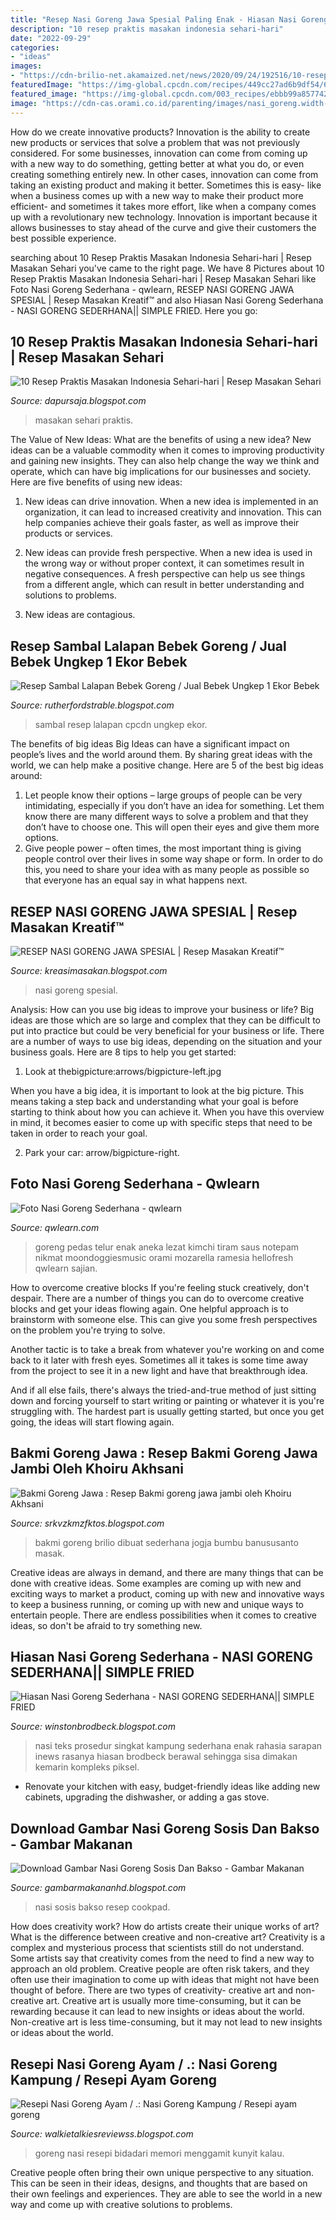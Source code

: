 ```yaml
---
title: "Resep Nasi Goreng Jawa Spesial Paling Enak - Hiasan Nasi Goreng Sederhana"
description: "10 resep praktis masakan indonesia sehari-hari"
date: "2022-09-29"
categories:
- "ideas"
images:
- "https://cdn-brilio-net.akamaized.net/news/2020/09/24/192516/10-resep-bakmi-jawa-enak-sederhana-dan-mudah-dibuat-200924y.jpg"
featuredImage: "https://img-global.cpcdn.com/recipes/449cc27ad6b9df54/680x482cq70/bebek-goreng-sambal-bawang-foto-resep-utama.jpg"
featured_image: "https://img-global.cpcdn.com/003_recipes/ebbb99a8577429ea/751x532cq70/nasi-goreng-sosis-bakso-foto-resep-utama.jpg"
image: "https://cdn-cas.orami.co.id/parenting/images/nasi_goreng.width-800.jpg"
---
```



How do we create innovative products?
Innovation is the ability to create new products or services that solve a problem that was not previously considered. For some businesses, innovation can come from coming up with a new way to do something, getting better at what you do, or even creating something entirely new. In other cases, innovation can come from taking an existing product and making it better. Sometimes this is easy- like when a business comes up with a new way to make their product more efficient- and sometimes it takes more effort, like when a company comes up with a revolutionary new technology. Innovation is important because it allows businesses to stay ahead of the curve and give their customers the best possible experience.

	

		
searching about 10 Resep Praktis Masakan Indonesia Sehari-hari | Resep Masakan Sehari you've came to the right page. We have 8 Pictures about 10 Resep Praktis Masakan Indonesia Sehari-hari | Resep Masakan Sehari like Foto Nasi Goreng Sederhana - qwlearn, RESEP NASI GORENG JAWA SPESIAL | Resep Masakan Kreatif™ and also Hiasan Nasi Goreng Sederhana - NASI GORENG SEDERHANA|| SIMPLE FRIED. Here you go:
		
    
## 10 Resep Praktis Masakan Indonesia Sehari-hari | Resep Masakan Sehari

<img loading=lazy src="https://4.bp.blogspot.com/--yfJ2ak1eHY/VkU91LRh7iI/AAAAAAAAB44/M-6i3umN3kA/s1600/10%2BResep%2BMasakan%2BPraktis%2BIndonesia%2BSehari-hari.JPG" onerror="this.onerror=null;this.src='https://tse2.mm.bing.net/th?id=OIP.54YFFA1Gv4isAcFZUSw8qwHaFk&amp;pid=15.1';" alt="10 Resep Praktis Masakan Indonesia Sehari-hari | Resep Masakan Sehari">

_Source: dapursaja.blogspot.com_

>masakan sehari praktis. 

	

The Value of New Ideas: What are the benefits of using a new idea?
New ideas can be a valuable commodity when it comes to improving productivity and gaining new insights. They can also help change the way we think and operate, which can have big implications for our businesses and society. Here are five benefits of using new ideas:
1. New ideas can drive innovation. When a new idea is implemented in an organization, it can lead to increased creativity and innovation. This can help companies achieve their goals faster, as well as improve their products or services.

2. New ideas can provide fresh perspective. When a new idea is used in the wrong way or without proper context, it can sometimes result in negative consequences. A fresh perspective can help us see things from a different angle, which can result in better understanding and solutions to problems.

3. New ideas are contagious.

    
## Resep Sambal Lalapan Bebek Goreng / Jual Bebek Ungkep 1 Ekor Bebek

<img loading=lazy src="https://img-global.cpcdn.com/recipes/449cc27ad6b9df54/680x482cq70/bebek-goreng-sambal-bawang-foto-resep-utama.jpg" onerror="this.onerror=null;this.src='https://tse4.mm.bing.net/th?id=OIP.M3YmNgKNsRvyMMggq0r26wHaFP&amp;pid=15.1';" alt="Resep Sambal Lalapan Bebek Goreng / Jual Bebek Ungkep 1 Ekor Bebek">

_Source: rutherfordstrable.blogspot.com_

>sambal resep lalapan cpcdn ungkep ekor. 

	

The benefits of big ideas
Big Ideas can have a significant impact on people’s lives and the world around them. By sharing great ideas with the world, we can help make a positive change. Here are 5 of the best big ideas around: 
1. Let people know their options – large groups of people can be very intimidating, especially if you don’t have an idea for something. Let them know there are many different ways to solve a problem and that they don’t have to choose one. This will open their eyes and give them more options. 
2. Give people power – often times, the most important thing is giving people control over their lives in some way shape or form. In order to do this, you need to share your idea with as many people as possible so that everyone has an equal say in what happens next. 

    
## RESEP NASI GORENG JAWA SPESIAL | Resep Masakan Kreatif™

<img loading=lazy src="http://4.bp.blogspot.com/-gNcOncQQpE4/UN6dq4ziraI/AAAAAAAAFG0/F152O_GmlOs/s1600/RESEP+NASI+GORENG+JAWA+SPESIAL.jpeg" onerror="this.onerror=null;this.src='https://tse3.mm.bing.net/th?id=OIP.d3xoJtgtTiSWQPqX9HVGxwAAAA&amp;pid=15.1';" alt="RESEP NASI GORENG JAWA SPESIAL | Resep Masakan Kreatif™">

_Source: kreasimasakan.blogspot.com_

>nasi goreng spesial. 

	

Analysis: How can you use big ideas to improve your business or life?
Big ideas are those which are so large and complex that they can be difficult to put into practice but could be very beneficial for your business or life. There are a number of ways to use big ideas, depending on the situation and your business goals. Here are 8 tips to help you get started:
1. Look at thebigpicture:arrows/bigpicture-left.jpg

When you have a big idea, it is important to look at the big picture. This means taking a step back and understanding what your goal is before starting to think about how you can achieve it. When you have this overview in mind, it becomes easier to come up with specific steps that need to be taken in order to reach your goal.

2. Park your car: arrow/bigpicture-right.

    
## Foto Nasi Goreng Sederhana - Qwlearn

<img loading=lazy src="https://cdn-cas.orami.co.id/parenting/images/nasi_goreng.width-800.jpg" onerror="this.onerror=null;this.src='https://tse1.mm.bing.net/th?id=OIP.xDKRaWnih-sFZSF-HAFPbgHaE7&amp;pid=15.1';" alt="Foto Nasi Goreng Sederhana - qwlearn">

_Source: qwlearn.com_

>goreng pedas telur enak aneka lezat kimchi tiram saus notepam nikmat moondoggiesmusic orami mozarella ramesia hellofresh qwlearn sajian. 

	

How to overcome creative blocks
If you're feeling stuck creatively, don't despair. There are a number of things you can do to overcome creative blocks and get your ideas flowing again.
One helpful approach is to brainstorm with someone else. This can give you some fresh perspectives on the problem you're trying to solve.

Another tactic is to take a break from whatever you're working on and come back to it later with fresh eyes. Sometimes all it takes is some time away from the project to see it in a new light and have that breakthrough idea.

And if all else fails, there's always the tried-and-true method of just sitting down and forcing yourself to start writing or painting or whatever it is you're struggling with. The hardest part is usually getting started, but once you get going, the ideas will start flowing again.

    
## Bakmi Goreng Jawa : Resep Bakmi Goreng Jawa Jambi Oleh Khoiru Akhsani

<img loading=lazy src="https://cdn-brilio-net.akamaized.net/news/2020/09/24/192516/10-resep-bakmi-jawa-enak-sederhana-dan-mudah-dibuat-200924y.jpg" onerror="this.onerror=null;this.src='https://tse2.mm.bing.net/th?id=OIP.1xA9StVallF6PGjt0p_FTAHaDF&amp;pid=15.1';" alt="Bakmi Goreng Jawa : Resep Bakmi goreng jawa jambi oleh Khoiru Akhsani">

_Source: srkvzkmzfktos.blogspot.com_

>bakmi goreng brilio dibuat sederhana jogja bumbu banususanto masak. 

	

Creative ideas are always in demand, and there are many things that can be done with creative ideas. Some examples are coming up with new and exciting ways to market a product, coming up with new and innovative ways to keep a business running, or coming up with new and unique ways to entertain people. There are endless possibilities when it comes to creative ideas, so don't be afraid to try something new.

    
## Hiasan Nasi Goreng Sederhana - NASI GORENG SEDERHANA|| SIMPLE FRIED

<img loading=lazy src="https://img.inews.co.id/media/600/files/inews_new/2020/04/06/IMG_06042020_100123__822_x_430_piksel_.jpg" onerror="this.onerror=null;this.src='https://tse3.mm.bing.net/th?id=OIP.6XEXCtTe5_arMQ1F94xvGgHaD3&amp;pid=15.1';" alt="Hiasan Nasi Goreng Sederhana - NASI GORENG SEDERHANA|| SIMPLE FRIED">

_Source: winstonbrodbeck.blogspot.com_

>nasi teks prosedur singkat kampung sederhana enak rahasia sarapan inews rasanya hiasan brodbeck berawal sehingga sisa dimakan kemarin kompleks piksel. 

	

- Renovate your kitchen with easy, budget-friendly ideas like adding new cabinets, upgrading the dishwasher, or adding a gas stove.

    
## Download Gambar Nasi Goreng Sosis Dan Bakso - Gambar Makanan

<img loading=lazy src="https://img-global.cpcdn.com/003_recipes/ebbb99a8577429ea/751x532cq70/nasi-goreng-sosis-bakso-foto-resep-utama.jpg" onerror="this.onerror=null;this.src='https://tse4.mm.bing.net/th?id=OIP.q83hL-YwjkeLtAMpw74ViAHaFP&amp;pid=15.1';" alt="Download Gambar Nasi Goreng Sosis Dan Bakso - Gambar Makanan">

_Source: gambarmakananhd.blogspot.com_

>nasi sosis bakso resep cookpad. 

	

How does creativity work? How do artists create their unique works of art? What is the difference between creative and non-creative art?
Creativity is a complex and mysterious process that scientists still do not understand. Some artists say that creativity comes from the need to find a new way to approach an old problem. Creative people are often risk takers, and they often use their imagination to come up with ideas that might not have been thought of before. There are two types of creativity- creative art and non-creative art. Creative art is usually more time-consuming, but it can be rewarding because it can lead to new insights or ideas about the world. Non-creative art is less time-consuming, but it may not lead to new insights or ideas about the world.

    
## Resepi Nasi Goreng Ayam / .: Nasi Goreng Kampung / Resepi Ayam Goreng

<img loading=lazy src="https://bidadari.my/wp-content/uploads/nasi-goreng-ayam-tahun-80an.jpg" onerror="this.onerror=null;this.src='https://tse1.mm.bing.net/th?id=OIP.-vlY50WjDKD7nxUV3GwtGAHaJ3&amp;pid=15.1';" alt="Resepi Nasi Goreng Ayam / .: Nasi Goreng Kampung / Resepi ayam goreng">

_Source: walkietalkiesreviewss.blogspot.com_

>goreng nasi resepi bidadari memori menggamit kunyit kalau. 

	

Creative people often bring their own unique perspective to any situation. This can be seen in their ideas, designs, and thoughts that are based on their own feelings and experiences. They are able to see the world in a new way and come up with creative solutions to problems.

